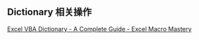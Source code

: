 ## Dictionary 相关操作

[Excel VBA Dictionary - A Complete Guide - Excel Macro Mastery](https://excelmacromastery.com/vba-dictionary/)